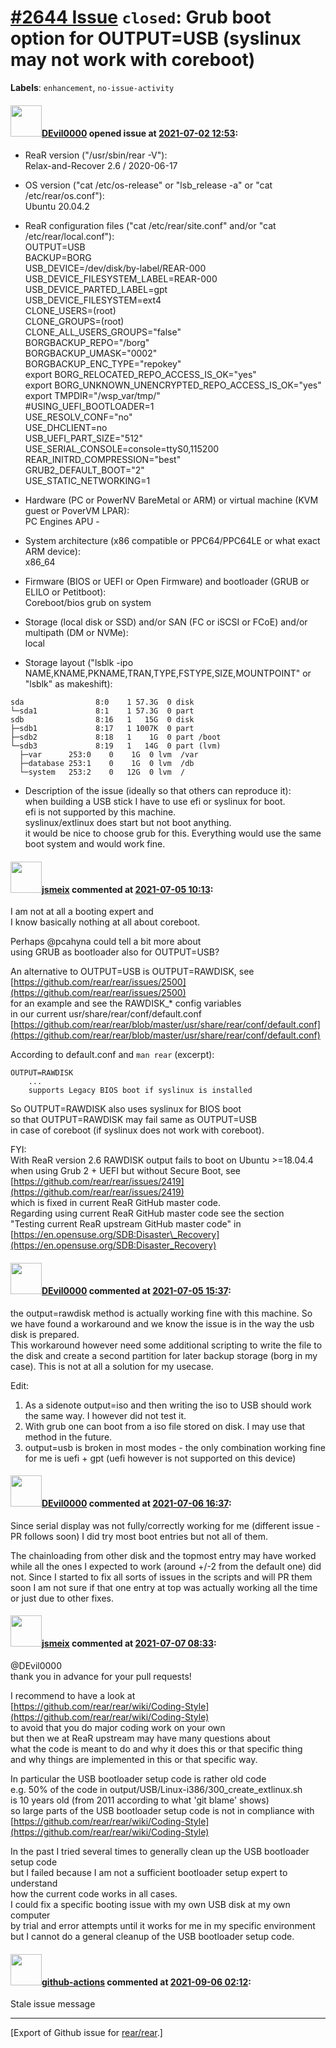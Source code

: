[\#2644 Issue](https://github.com/rear/rear/issues/2644) `closed`: Grub boot option for OUTPUT=USB (syslinux may not work with coreboot)
========================================================================================================================================

**Labels**: `enhancement`, `no-issue-activity`

#### <img src="https://avatars.githubusercontent.com/u/3344302?v=4" width="50">[DEvil0000](https://github.com/DEvil0000) opened issue at [2021-07-02 12:53](https://github.com/rear/rear/issues/2644):

-   ReaR version ("/usr/sbin/rear -V"):  
    Relax-and-Recover 2.6 / 2020-06-17

-   OS version ("cat /etc/os-release" or "lsb\_release -a" or "cat
    /etc/rear/os.conf"):  
    Ubuntu 20.04.2

-   ReaR configuration files ("cat /etc/rear/site.conf" and/or "cat
    /etc/rear/local.conf"):  
    OUTPUT=USB  
    BACKUP=BORG  
    USB\_DEVICE=/dev/disk/by-label/REAR-000  
    USB\_DEVICE\_FILESYSTEM\_LABEL=REAR-000  
    USB\_DEVICE\_PARTED\_LABEL=gpt  
    USB\_DEVICE\_FILESYSTEM=ext4  
    CLONE\_USERS=(root)  
    CLONE\_GROUPS=(root)  
    CLONE\_ALL\_USERS\_GROUPS="false"  
    BORGBACKUP\_REPO="/borg"  
    BORGBACKUP\_UMASK="0002"  
    BORGBACKUP\_ENC\_TYPE="repokey"  
    export BORG\_RELOCATED\_REPO\_ACCESS\_IS\_OK="yes"  
    export BORG\_UNKNOWN\_UNENCRYPTED\_REPO\_ACCESS\_IS\_OK="yes"  
    export TMPDIR="/wsp\_var/tmp/"  
    \#USING\_UEFI\_BOOTLOADER=1  
    USE\_RESOLV\_CONF="no"  
    USE\_DHCLIENT=no  
    USB\_UEFI\_PART\_SIZE="512"  
    USE\_SERIAL\_CONSOLE=console=ttyS0,115200  
    REAR\_INITRD\_COMPRESSION="best"  
    GRUB2\_DEFAULT\_BOOT="2"  
    USE\_STATIC\_NETWORKING=1

-   Hardware (PC or PowerNV BareMetal or ARM) or virtual machine (KVM
    guest or PoverVM LPAR):  
    PC Engines APU -

-   System architecture (x86 compatible or PPC64/PPC64LE or what exact
    ARM device):  
    x86\_64

-   Firmware (BIOS or UEFI or Open Firmware) and bootloader (GRUB or
    ELILO or Petitboot):  
    Coreboot/bios grub on system

-   Storage (local disk or SSD) and/or SAN (FC or iSCSI or FCoE) and/or
    multipath (DM or NVMe):  
    local

-   Storage layout ("lsblk -ipo
    NAME,KNAME,PKNAME,TRAN,TYPE,FSTYPE,SIZE,MOUNTPOINT" or "lsblk" as
    makeshift):

<!-- -->

    sda                8:0    1 57.3G  0 disk 
    └─sda1             8:1    1 57.3G  0 part 
    sdb                8:16   1   15G  0 disk 
    ├─sdb1             8:17   1 1007K  0 part 
    ├─sdb2             8:18   1    1G  0 part /boot
    └─sdb3             8:19   1   14G  0 part (lvm)
      ├─var      253:0    0    1G  0 lvm  /var
      ├─database 253:1    0    1G  0 lvm  /db
      └─system   253:2    0   12G  0 lvm  /

-   Description of the issue (ideally so that others can reproduce
    it):  
    when building a USB stick I have to use efi or syslinux for boot.  
    efi is not supported by this machine.  
    syslinux/extlinux does start but not boot anything.  
    it would be nice to choose grub for this. Everything would use the
    same boot system and would work fine.

#### <img src="https://avatars.githubusercontent.com/u/1788608?u=925fc54e2ce01551392622446ece427f51e2f0ce&v=4" width="50">[jsmeix](https://github.com/jsmeix) commented at [2021-07-05 10:13](https://github.com/rear/rear/issues/2644#issuecomment-873990734):

I am not at all a booting expert and  
I know basically nothing at all about coreboot.

Perhaps @pcahyna could tell a bit more about  
using GRUB as bootloader also for OUTPUT=USB?

An alternative to OUTPUT=USB is OUTPUT=RAWDISK, see  
[https://github.com/rear/rear/issues/2500](https://github.com/rear/rear/issues/2500)  
for an example and see the RAWDISK\_\* config variables  
in our current usr/share/rear/conf/default.conf  
[https://github.com/rear/rear/blob/master/usr/share/rear/conf/default.conf](https://github.com/rear/rear/blob/master/usr/share/rear/conf/default.conf)

According to default.conf and `man rear` (excerpt):

    OUTPUT=RAWDISK
        ...
        supports Legacy BIOS boot if syslinux is installed

So OUTPUT=RAWDISK also uses syslinux for BIOS boot  
so that OUTPUT=RAWDISK may fail same as OUTPUT=USB  
in case of coreboot (if syslinux does not work with coreboot).

FYI:  
With ReaR version 2.6 RAWDISK output fails to boot on Ubuntu
&gt;=18.04.4  
when using Grub 2 + UEFI but without Secure Boot, see  
[https://github.com/rear/rear/issues/2419](https://github.com/rear/rear/issues/2419)  
which is fixed in current ReaR GitHub master code.  
Regarding using current ReaR GitHub master code see the section  
"Testing current ReaR upstream GitHub master code" in  
[https://en.opensuse.org/SDB:Disaster\_Recovery](https://en.opensuse.org/SDB:Disaster_Recovery)

#### <img src="https://avatars.githubusercontent.com/u/3344302?v=4" width="50">[DEvil0000](https://github.com/DEvil0000) commented at [2021-07-05 15:37](https://github.com/rear/rear/issues/2644#issuecomment-874198773):

the output=rawdisk method is actually working fine with this machine. So
we have found a workaround and we know the issue is in the way the usb
disk is prepared.  
This workaround however need some additional scripting to write the file
to the disk and create a second partition for later backup storage (borg
in my case). This is not at all a solution for my usecase.

Edit:

1.  As a sidenote output=iso and then writing the iso to USB should work
    the same way. I however did not test it.
2.  With grub one can boot from a iso file stored on disk. I may use
    that method in the future.
3.  output=usb is broken in most modes - the only combination working
    fine for me is uefi + gpt (uefi however is not supported on this
    device)

#### <img src="https://avatars.githubusercontent.com/u/3344302?v=4" width="50">[DEvil0000](https://github.com/DEvil0000) commented at [2021-07-06 16:37](https://github.com/rear/rear/issues/2644#issuecomment-874913593):

Since serial display was not fully/correctly working for me (different
issue - PR follows soon) I did try most boot entries but not all of
them.

The chainloading from other disk and the topmost entry may have worked
while all the ones I expected to work (around +/-2 from the default one)
did not. Since I started to fix all sorts of issues in the scripts and
will PR them soon I am not sure if that one entry at top was actually
working all the time or just due to other fixes.

#### <img src="https://avatars.githubusercontent.com/u/1788608?u=925fc54e2ce01551392622446ece427f51e2f0ce&v=4" width="50">[jsmeix](https://github.com/jsmeix) commented at [2021-07-07 08:33](https://github.com/rear/rear/issues/2644#issuecomment-875406527):

@DEvil0000  
thank you in advance for your pull requests!

I recommend to have a look at  
[https://github.com/rear/rear/wiki/Coding-Style](https://github.com/rear/rear/wiki/Coding-Style)  
to avoid that you do major coding work on your own  
but then we at ReaR upstream may have many questions about  
what the code is meant to do and why it does this or that specific
thing  
and why things are implemented in this or that specific way.

In particular the USB bootloader setup code is rather old code  
e.g. 50% of the code in output/USB/Linux-i386/300\_create\_extlinux.sh  
is 10 years old (from 2011 according to what 'git blame' shows)  
so large parts of the USB bootloader setup code is not in compliance
with  
[https://github.com/rear/rear/wiki/Coding-Style](https://github.com/rear/rear/wiki/Coding-Style)

In the past I tried several times to generally clean up the USB
bootloader setup code  
but I failed because I am not a sufficient bootloader setup expert to
understand  
how the current code works in all cases.  
I could fix a specific booting issue with my own USB disk at my own
computer  
by trial and error attempts until it works for me in my specific
environment  
but I cannot do a general cleanup of the USB bootloader setup code.

#### <img src="https://avatars.githubusercontent.com/in/15368?v=4" width="50">[github-actions](https://github.com/apps/github-actions) commented at [2021-09-06 02:12](https://github.com/rear/rear/issues/2644#issuecomment-913287325):

Stale issue message

------------------------------------------------------------------------

\[Export of Github issue for
[rear/rear](https://github.com/rear/rear).\]
